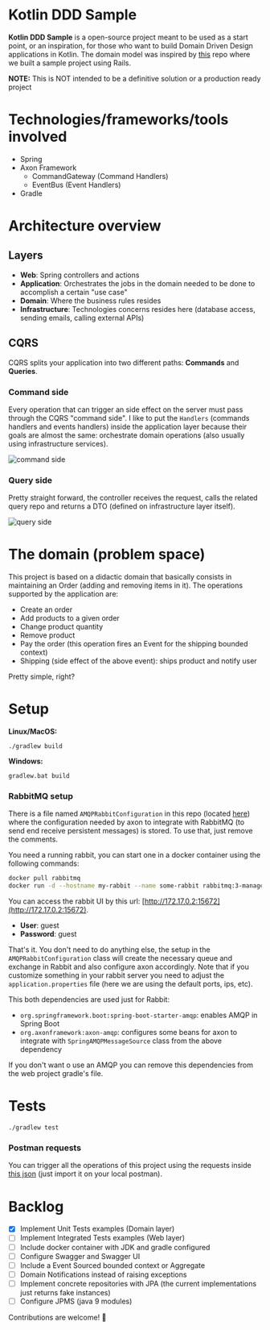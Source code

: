 # Kotlin DDD Sample

**Kotlin DDD Sample** is a open-source project meant to be used as a start point, or an inspiration, for those who want to build Domain Driven Design applications in Kotlin. The domain model was inspired by [this](https://github.com/mcapanema/ddd-rails-example) repo where we built a sample project using Rails.

**NOTE:** This is NOT intended to be a definitive solution or a production ready project

# Technologies/frameworks/tools involved

- Spring
- Axon Framework
  - CommandGateway (Command Handlers)
  - EventBus (Event Handlers)
- Gradle

# Architecture overview

## Layers
- **Web**: Spring controllers and actions
- **Application**: Orchestrates the jobs in the domain needed to be done to accomplish a certain "use case"
- **Domain**: Where the business rules resides
- **Infrastructure**: Technologies concerns resides here (database access, sending emails, calling external APIs)

## CQRS

CQRS splits your application into two different paths: **Commands** and **Queries**.
 
### Command side

Every operation that can trigger an side effect on the server must pass through the CQRS "command side". I like to put the `Handlers` (commands handlers and events handlers) inside the application layer because their goals are almost the same: orchestrate domain operations (also usually using infrastructure services). 
 
![command side](docs/images/command_side_with_events.jpg)

### Query side

Pretty straight forward, the controller receives the request, calls the related query repo and returns a DTO (defined on infrastructure layer itself). 

![query side](docs/images/query_side.jpg)

# The domain (problem space)

This project is based on a didactic domain that basically consists in maintaining an Order (adding and removing items in it). The operations supported by the application are:

* Create an order 
* Add products to a given order
* Change product quantity
* Remove product
* Pay the order (this operation fires an Event for the shipping bounded context) 
 * Shipping (side effect of the above event): ships product and notify user

Pretty simple, right? 

# Setup

**Linux/MacOS:** 

```
./gradlew build
```

**Windows:**

```
gradlew.bat build
```

### RabbitMQ setup

There is a file named `AMQPRabbitConfiguration` in this repo (located [here](https://github.com/19stephan93/fintech-platform-ddd-sample/blob/main/web/src/main/configuration/injection/AMQPRabbitConfiguration.kt)) where the configuration needed by axon to integrate with RabbitMQ (to send end receive persistent messages) is stored. To use that, just remove the comments. 

You need a running rabbit, you can start one in a docker container using the following commands:

```bash
docker pull rabbitmq
docker run -d --hostname my-rabbit --name some-rabbit rabbitmq:3-management
```

You can access the rabbit UI by this url: [http://172.17.0.2:15672](http://172.17.0.2:15672).

* **User**: guest
* **Password**: guest
 
That's it. You don't need to do anything else, the setup in the `AMQPRabbitConfiguration` class will create the necessary queue and exchange in Rabbit and also configure axon accordingly. Note that if you customize something in your rabbit server you need to adjust the `application.properties` file (here we are using the default ports, ips, etc).

This both dependencies are used just for Rabbit:
 * `org.springframework.boot:spring-boot-starter-amqp`: enables AMQP in Spring Boot
 * `org.axonframework:axon-amqp`: configures some beans for axon to integrate with `SpringAMQPMessageSource` class from the above dependency

If you don't want o use an AMQP you can remove this dependencies from the web project gradle's file.

# Tests

```
./gradlew test
```

### Postman requests

You can trigger all the operations of this project using the requests inside [this json](https://github.com/19stephan93/fintech-platform-ddd-sample/blob/main/docs/postman_example_requests.json) (just import it on your local postman).

# Backlog
- [x] Implement Unit Tests examples (Domain layer)
- [ ] Implement Integrated Tests examples (Web layer)
- [ ] Include docker container with JDK and gradle configured
- [ ] Configure Swagger and Swagger UI
- [ ] Include a Event Sourced bounded context or Aggregate
- [ ] Domain Notifications instead of raising exceptions
- [ ] Implement concrete repositories with JPA (the current implementations just returns fake instances)
- [ ] Configure JPMS (java 9 modules)

Contributions are welcome! :heartbeat:
